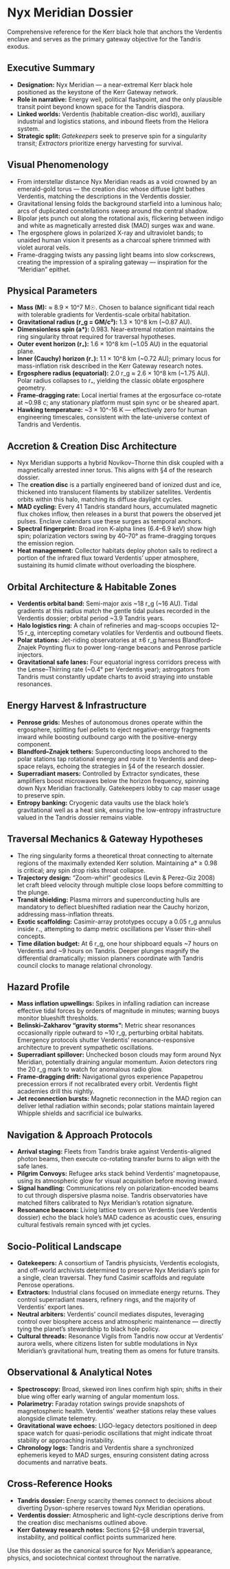 # Nyx Meridian Dossier

Comprehensive reference for the Kerr black hole that anchors the Verdentis enclave and serves as the primary gateway objective for the Tandris exodus.

## Executive Summary
- **Designation:** Nyx Meridian — a near-extremal Kerr black hole positioned as the keystone of the Kerr Gateway network.
- **Role in narrative:** Energy well, political flashpoint, and the only plausible transit point beyond known space for the Tandris diaspora.
- **Linked worlds:** Verdentis (habitable creation-disc world), auxiliary industrial and logistics stations, and inbound fleets from the Heliora system.
- **Strategic split:** *Gatekeepers* seek to preserve spin for a singularity transit; *Extractors* prioritize energy harvesting for survival.

## Visual Phenomenology
- From interstellar distance Nyx Meridian reads as a void crowned by an emerald-gold torus — the creation disc whose diffuse light bathes Verdentis, matching the descriptions in the Verdentis dossier.
- Gravitational lensing folds the background starfield into a luminous halo; arcs of duplicated constellations sweep around the central shadow.
- Bipolar jets punch out along the rotational axis, flickering between indigo and white as magnetically arrested disk (MAD) surges wax and wane.
- The ergosphere glows in polarized X-ray and ultraviolet bands; to unaided human vision it presents as a charcoal sphere trimmed with violet auroral veils.
- Frame-dragging twists any passing light beams into slow corkscrews, creating the impression of a spiraling gateway — inspiration for the “Meridian” epithet.

## Physical Parameters
- **Mass (M):** ≈ 8.9 × 10^7 M☉. Chosen to balance significant tidal reach with tolerable gradients for Verdentis-scale orbital habitation.
- **Gravitational radius (r_g = GM/c²):** 1.3 × 10^8 km (~0.87 AU).
- **Dimensionless spin (a\*):** 0.983. Near-extremal rotation maintains the ring singularity throat required for traversal hypotheses.
- **Outer event horizon (r₊):** 1.6 × 10^8 km (~1.05 AU) in the equatorial plane.
- **Inner (Cauchy) horizon (r₋):** 1.1 × 10^8 km (~0.72 AU); primary locus for mass-inflation risk described in the Kerr Gateway research notes.
- **Ergosphere radius (equatorial):** 2.0 r_g ≈ 2.6 × 10^8 km (~1.75 AU). Polar radius collapses to r₊, yielding the classic oblate ergosphere geometry.
- **Frame-dragging rate:** Local inertial frames at the ergosurface co-rotate at ~0.98 c; any stationary platform must spin sync or be sheared apart.
- **Hawking temperature:** ~3 × 10^-16 K — effectively zero for human engineering timescales, consistent with the late-universe context of Tandris and Verdentis.

## Accretion & Creation Disc Architecture
- Nyx Meridian supports a hybrid Novikov–Thorne thin disk coupled with a magnetically arrested inner torus. This aligns with §4 of the research dossier.
- The **creation disc** is a partially engineered band of ionized dust and ice, thickened into translucent filaments by stabilizer satellites. Verdentis orbits within this halo, matching its diffuse daylight cycles.
- **MAD cycling:** Every 41 Tandris standard hours, accumulated magnetic flux chokes inflow, then releases in a burst that powers the observed jet pulses. Enclave calendars use these surges as temporal anchors.
- **Spectral fingerprint:** Broad iron K-alpha lines (6.4–6.9 keV) show high spin; polarization vectors swing by 40–70° as frame-dragging torques the emission region.
- **Heat management:** Collector habitats deploy photon sails to redirect a portion of the infrared flux toward Verdentis’ upper atmosphere, sustaining its humid climate without overloading the biosphere.

## Orbital Architecture & Habitable Zones
- **Verdentis orbital band:** Semi-major axis ~18 r_g (~16 AU). Tidal gradients at this radius match the gentle tidal pulses recorded in the Verdentis dossier; orbital period ~3.9 Tandris years.
- **Halo logistics ring:** A chain of refineries and mag-scoops occupies 12–15 r_g, intercepting cometary volatiles for Verdentis and outbound fleets.
- **Polar stations:** Jet-riding observatories at ±6 r_g harness Blandford–Znajek Poynting flux to power long-range beacons and Penrose particle injectors.
- **Gravitational safe lanes:** Four equatorial ingress corridors precess with the Lense–Thirring rate (~0.4° per Verdentis year); astrogators from Tandris must constantly update charts to avoid straying into unstable resonances.

## Energy Harvest & Infrastructure
- **Penrose grids:** Meshes of autonomous drones operate within the ergosphere, splitting fuel pellets to eject negative-energy fragments inward while boosting outbound cargo with the positive-energy component.
- **Blandford–Znajek tethers:** Superconducting loops anchored to the polar stations tap rotational energy and route it to Verdentis and deep-space relays, echoing the strategies in §4 of the research dossier.
- **Superradiant masers:** Controlled by Extractor syndicates, these amplifiers boost microwaves below the horizon frequency, spinning down Nyx Meridian fractionally. Gatekeepers lobby to cap maser usage to preserve spin.
- **Entropy banking:** Cryogenic data vaults use the black hole’s gravitational well as a heat sink, ensuring the low-entropy infrastructure valued in the Tandris dossier remains viable.

## Traversal Mechanics & Gateway Hypotheses
- The ring singularity forms a theoretical throat connecting to alternate regions of the maximally extended Kerr solution. Maintaining a\* ≥ 0.98 is critical; any spin drop risks throat collapse.
- **Trajectory design:** “Zoom-whirl” geodesics (Levin & Perez-Giz 2008) let craft bleed velocity through multiple close loops before committing to the plunge.
- **Transit shielding:** Plasma mirrors and superconducting hulls are mandatory to deflect blueshifted radiation near the Cauchy horizon, addressing mass-inflation threats.
- **Exotic scaffolding:** Casimir-array prototypes occupy a 0.05 r_g annulus inside r₋, attempting to damp metric oscillations per Visser thin-shell concepts.
- **Time dilation budget:** At 6 r_g, one hour shipboard equals ~7 hours on Verdentis and ~9 hours on Tandris. Deeper plunges magnify the differential dramatically; mission planners coordinate with Tandris council clocks to manage relational chronology.

## Hazard Profile
- **Mass inflation upwellings:** Spikes in infalling radiation can increase effective tidal forces by orders of magnitude in minutes; warning buoys monitor blueshift thresholds.
- **Belinski–Zakharov “gravity storms”:** Metric shear resonances occasionally ripple outward to ~10 r_g, perturbing orbital habitats. Emergency protocols shutter Verdentis’ resonance-responsive architecture to prevent sympathetic oscillations.
- **Superradiant spillover:** Unchecked boson clouds may form around Nyx Meridian, potentially draining angular momentum. Axion detectors ring the 20 r_g mark to watch for anomalous radio glow.
- **Frame-dragging drift:** Navigational gyros experience Papapetrou precession errors if not recalibrated every orbit. Verdentis flight academies drill this nightly.
- **Jet reconnection bursts:** Magnetic reconnection in the MAD region can deliver lethal radiation within seconds; polar stations maintain layered Whipple shields and sacrificial ice bulwarks.

## Navigation & Approach Protocols
- **Arrival staging:** Fleets from Tandris brake against Verdentis-aligned photon beams, then execute co-rotating transfer burns to align with the safe lanes.
- **Pilgrim Convoys:** Refugee arks stack behind Verdentis’ magnetopause, using its atmospheric glow for visual acquisition before moving inward.
- **Signal handling:** Communications rely on polarization-encoded beams to cut through dispersive plasma noise. Tandris observatories have matched filters calibrated to Nyx Meridian’s rotation signature.
- **Resonance beacons:** Living lattice towers on Verdentis (see Verdentis dossier) echo the black hole’s MAD cadence as acoustic cues, ensuring cultural festivals remain synced with jet cycles.

## Socio-Political Landscape
- **Gatekeepers:** A consortium of Tandris physicists, Verdentis ecologists, and off-world archivists determined to preserve Nyx Meridian’s spin for a single, clean traversal. They fund Casimir scaffolds and regulate Penrose operations.
- **Extractors:** Industrial clans focused on immediate energy returns. They control superradiant masers, refinery rings, and the majority of Verdentis’ export lanes.
- **Neutral arbiters:** Verdentis’ council mediates disputes, leveraging control over biosphere access and atmospheric maintenance — directly tying the planet’s stewardship to black hole policy.
- **Cultural threads:** Resonance Vigils from Tandris now occur at Verdentis’ aurora wells, where citizens listen for subtle modulations in Nyx Meridian’s gravitational hum, treating them as omens for future transits.

## Observational & Analytical Notes
- **Spectroscopy:** Broad, skewed iron lines confirm high spin; shifts in their blue wing offer early warning of angular momentum loss.
- **Polarimetry:** Faraday rotation swings provide snapshots of magnetospheric health. Verdentis’ weather stations relay these values alongside climate telemetry.
- **Gravitational wave echoes:** LIGO-legacy detectors positioned in deep space watch for quasi-periodic oscillations that might indicate throat stability or approaching instability.
- **Chronology logs:** Tandris and Verdentis share a synchronized ephemeris keyed to MAD surges, ensuring consistent dating across documents and narrative beats.

## Cross-Reference Hooks
- **Tandris dossier:** Energy scarcity themes connect to decisions about diverting Dyson-sphere reserves toward Nyx Meridian operations.
- **Verdentis dossier:** Atmospheric and light-cycle descriptions derive from the creation disc mechanisms outlined above.
- **Kerr Gateway research notes:** Sections §2–§8 underpin traversal, instability, and political conflict points summarized here.

Use this dossier as the canonical source for Nyx Meridian’s appearance, physics, and sociotechnical context throughout the narrative.
